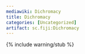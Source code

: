 ```yaml
---
mediawiki: Dichromacy
title: Dichromacy
categories: [Uncategorized]
artifact: sc.fiji:Dichromacy
---
```


{% include warning/stub %}



